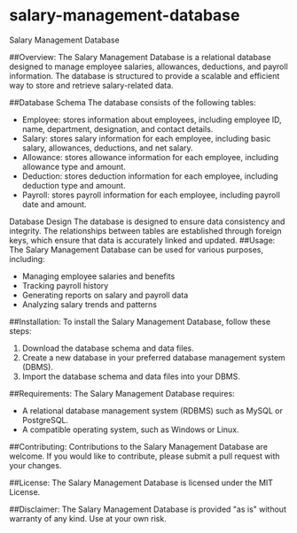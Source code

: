 # salary-management-database
Salary Management Database

##Overview:
The Salary Management Database is a relational database designed to manage employee salaries, allowances, deductions, and payroll information. The database is structured to provide a scalable and efficient way to store and retrieve salary-related data.

##Database Schema
The database consists of the following tables:

- Employee: stores information about employees, including employee ID, name, department, designation, and contact details.
- Salary: stores salary information for each employee, including basic salary, allowances, deductions, and net salary.
- Allowance: stores allowance information for each employee, including allowance type and amount.
- Deduction: stores deduction information for each employee, including deduction type and amount.
- Payroll: stores payroll information for each employee, including payroll date and amount.

Database Design
The database is designed to ensure data consistency and integrity. The relationships between tables are established through foreign keys, which ensure that data is accurately linked and updated.
##Usage:
The Salary Management Database can be used for various purposes, including:

- Managing employee salaries and benefits
- Tracking payroll history
- Generating reports on salary and payroll data
- Analyzing salary trends and patterns

##Installation:
To install the Salary Management Database, follow these steps:

1. Download the database schema and data files.
2. Create a new database in your preferred database management system (DBMS).
3. Import the database schema and data files into your DBMS.

##Requirements:
The Salary Management Database requires:

- A relational database management system (RDBMS) such as MySQL or PostgreSQL.
- A compatible operating system, such as Windows or Linux.

##Contributing:
Contributions to the Salary Management Database are welcome. If you would like to contribute, please submit a pull request with your changes.

##License:
The Salary Management Database is licensed under the MIT License.

##Disclaimer:
The Salary Management Database is provided "as is" without warranty of any kind. Use at your own risk.


